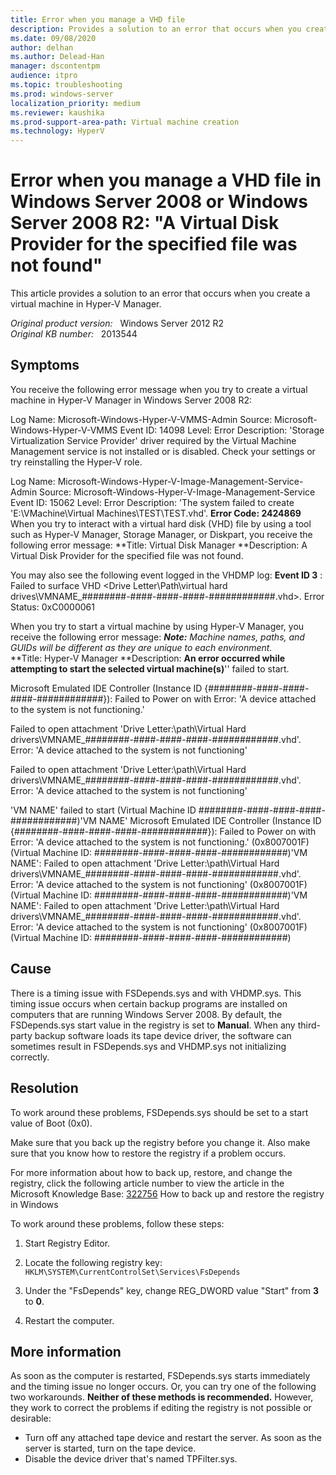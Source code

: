 ```yaml
---
title: Error when you manage a VHD file
description: Provides a solution to an error that occurs when you create a virtual machine in Hyper-V Manager.
ms.date: 09/08/2020
author: delhan
ms.author: Delead-Han
manager: dscontentpm
audience: itpro
ms.topic: troubleshooting
ms.prod: windows-server
localization_priority: medium
ms.reviewer: kaushika
ms.prod-support-area-path: Virtual machine creation
ms.technology: HyperV
---
```

# Error when you manage a VHD file in Windows Server 2008 or Windows Server 2008 R2: "A Virtual Disk Provider for the specified file was not found"

This article provides a solution to an error that occurs when you create a virtual machine in Hyper-V Manager.

_Original product version:_ &nbsp; Windows Server 2012 R2  
_Original KB number:_ &nbsp; 2013544

## Symptoms

You receive the following error message when you try to create a virtual machine in Hyper-V Manager in Windows Server 2008 R2:

Log Name: Microsoft-Windows-Hyper-V-VMMS-Admin
Source: Microsoft-Windows-Hyper-V-VMMS
Event ID: 14098
Level: Error
Description:
'Storage Virtualization Service Provider' driver required by the Virtual Machine Management service is not installed or is disabled. Check your settings or try reinstalling the Hyper-V role.  

Log Name: Microsoft-Windows-Hyper-V-Image-Management-Service-Admin
Source: Microsoft-Windows-Hyper-V-Image-Management-Service
Event ID: 15062
Level: Error
Description:
'The system failed to create 'E:\VMachine\Virtual Machines\TEST\TEST.vhd'. **Error Code: 2424869**  
 When you try to interact with a virtual hard disk (VHD) file by using a tool such as Hyper-V Manager, Storage Manager, or Diskpart, you receive the following error message: 
 **Title: Virtual Disk Manager 
 **Description: A Virtual Disk Provider for the specified file was not found.  

You may also see the following event logged in the VHDMP log: 
 **Event ID 3** : Failed to surface VHD \<Drive Letter\Path\virtual hard drives\VMNAME_########-####-####-####-############.vhd>. Error Status: 0xC0000061  

When you try to start a virtual machine by using Hyper-V Manager, you receive the following error message: 
 ***Note:*** *Machine names, paths, and GUIDs will be different as they are unique to each environment.*  
 **Title: Hyper-V Manager 
 **Description: **An error occurred while attempting to start the selected virtual machine(s)**'<VM Name>' failed to start. 

Microsoft Emulated IDE Controller (Instance ID {########-####-####-####-############}): Failed to Power on with Error: 'A device attached to the system is not functioning.' 

Failed to open attachment 'Drive Letter:\path\Virtual Hard drivers\VMNAME_########-####-####-####-############.vhd'. Error: 'A device attached to the system is not functioning' 

Failed to open attachment 'Drive Letter:\path\Virtual Hard drivers\VMNAME_########-####-####-####-############.vhd'. Error: 'A device attached to the system is not functioning' 

'VM NAME' failed to start (Virtual Machine ID ########-####-####-####-############)'VM NAME' Microsoft Emulated IDE Controller (Instance ID {########-####-####-####-############}): Failed to Power on with Error: 'A device attached to the system is not functioning.' (0x8007001F) (Virtual Machine ID: ########-####-####-####-############)'VM NAME': Failed to open attachment 'Drive Letter:\path\Virtual Hard drivers\VMNAME_########-####-####-####-############.vhd'. Error: 'A device attached to the system is not functioning' (0x8007001F) (Virtual Machine ID: ########-####-####-####-############)'VM NAME': Failed to open attachment 'Drive Letter:\path\Virtual Hard drivers\VMNAME_########-####-####-####-############.vhd'. Error: 'A device attached to the system is not functioning' (0x8007001F) (Virtual Machine ID: ########-####-####-####-############) 

## Cause

There is a timing issue with FSDepends.sys and with VHDMP.sys. This timing issue occurs when certain backup programs are installed on computers that are running Windows Server 2008. By default, the FSDepends.sys start value in the registry is set to **Manual**. When any third-party backup software loads its tape device driver, the software can sometimes result in FSDepends.sys and VHDMP.sys not initializing correctly. 

## Resolution  

To work around these problems, FSDepends.sys should be set to a start value of Boot (0x0). 

Make sure that you back up the registry before you change it. Also make sure that you know how to restore the registry if a problem occurs.  

For more information about how to back up, restore, and change the registry, click the following article number to view the article in the Microsoft Knowledge Base: [322756](https://support.microsoft.com/kb/322756/) How to back up and restore the registry in Windows

To work around these problems, follow these steps: 
 1) Start Registry Editor.
2) Locate the following registry key: 
 `HKLM\SYSTEM\CurrentControlSet\Services\FsDepends`  

3) Under the "FsDepends" key, change REG_DWORD value "Start" from **3** to **0**.
4) Restart the computer. 

## More information

As soon as the computer is restarted, FSDepends.sys starts immediately and the timing issue no longer occurs. 
 Or, you can try one of the following two workarounds. **Neither of these methods is recommended.** However, they work to correct the problems if editing the registry is not possible or desirable: 
- Turn off any attached tape device and restart the server. As soon as the server is started, turn on the tape device. 
- Disable the device driver that's named TPFilter.sys. 
